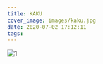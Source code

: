 ```yaml
---
title: KAKU
cover_image: images/kaku.jpg
date: 2020-07-02 17:12:11
tags:
---
```

![1](https://s2.loli.net/2022/01/12/ljmR71MkOt43KNh.jpg)
